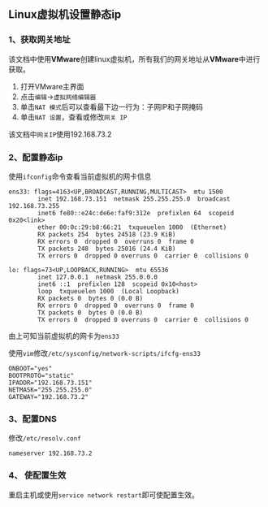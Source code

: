 ## Linux虚拟机设置静态ip

### 1、获取网关地址

该文档中使用**VMware**创建linux虚拟机，所有我们的网关地址从**VMware**中进行获取。

1. 打开VMware主界面
2. 点击`编辑`->`虚拟网络编辑器`
3. 单击`NAT 模式`后可以查看最下边一行为：子网IP和子网掩码
4. 单击`NAT 设置`，查看或修改`网关 IP`

该文档中`网关IP`使用192.168.73.2



### 2、配置静态ip

使用`ifconfig`命令查看当前虚拟机的网卡信息

```
ens33: flags=4163<UP,BROADCAST,RUNNING,MULTICAST>  mtu 1500
        inet 192.168.73.151  netmask 255.255.255.0  broadcast 192.168.73.255
        inet6 fe80::e24c:de6e:faf9:312e  prefixlen 64  scopeid 0x20<link>
        ether 00:0c:29:b8:66:21  txqueuelen 1000  (Ethernet)
        RX packets 254  bytes 24518 (23.9 KiB)
        RX errors 0  dropped 0  overruns 0  frame 0
        TX packets 248  bytes 25016 (24.4 KiB)
        TX errors 0  dropped 0 overruns 0  carrier 0  collisions 0

lo: flags=73<UP,LOOPBACK,RUNNING>  mtu 65536
        inet 127.0.0.1  netmask 255.0.0.0
        inet6 ::1  prefixlen 128  scopeid 0x10<host>
        loop  txqueuelen 1000  (Local Loopback)
        RX packets 0  bytes 0 (0.0 B)
        RX errors 0  dropped 0  overruns 0  frame 0
        TX packets 0  bytes 0 (0.0 B)
        TX errors 0  dropped 0 overruns 0  carrier 0  collisions 0
```

由上可知当前虚拟机的网卡为`ens33`

使用`vim`修改`/etc/sysconfig/network-scripts/ifcfg-ens33`

```
ONBOOT="yes"
BOOTPROTO="static"
IPADDR="192.168.73.151"
NETMASK="255.255.255.0"
GATEWAY="192.168.73.2"
```



### 3、配置DNS

修改`/etc/resolv.conf`

```
nameserver 192.168.73.2
```



### 4、 使配置生效

重启主机或使用`service network restart`即可使配置生效。